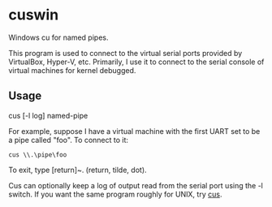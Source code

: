 # cuswin
Windows cu for named pipes.

This program is used to connect to the virtual serial ports provided by VirtualBox, Hyper-V, etc.
Primarily, I use it to connect to the serial console of virtual machines for kernel debugged.

## Usage

cus [-l log] named-pipe

For example, suppose I have a virtual machine with the first UART set to be a pipe called "foo".
To connect to it:

```
cus \\.\pipe\foo
```

To exit, type [return]~. (return, tilde, dot).

Cus can optionally keep a log of output read from the serial port using the -l switch. If you want the same program
roughly for UNIX, try [cus](https://github.com/wrigjl/cus).
